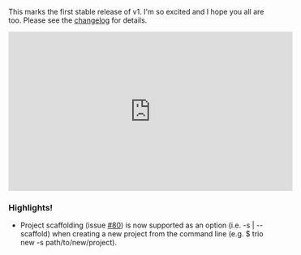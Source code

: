 <!--
template: articlepage.html
title: Trio v1.0.0 | Trio Blog
appendToTarget: true
category: releases
tag: v1.0.0
articleTitle: Trio v1.0.0 (IKIGAI)
-->
This marks the first stable release of v1. I'm so excited and I hope you all are too. Please see the <a target="_blank" href="https://github.com/4awpawz/trio/tree/master#v100-ikigai">changelog</a> for details.
<div class="video-container">
    <iframe width="560" height="315" src="https://www.youtube.com/embed/2750ifDdPCk" frameborder="0" allow="accelerometer; autoplay; encrypted-media; gyroscope; picture-in-picture" allowfullscreen></iframe>
</div>
<!-- end -->

### Highlights!

* Project scaffolding (issue <a target="_blank" href="https://github.com/4awpawz/trio/issues/80">#80</a>) is now supported as an option (i.e. -s | --scaffold) when creating a new project from the command line (e.g. $ trio new -s path/to/new/project).